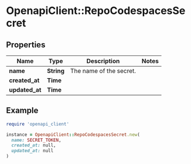 # OpenapiClient::RepoCodespacesSecret

## Properties

| Name | Type | Description | Notes |
| ---- | ---- | ----------- | ----- |
| **name** | **String** | The name of the secret. |  |
| **created_at** | **Time** |  |  |
| **updated_at** | **Time** |  |  |

## Example

```ruby
require 'openapi_client'

instance = OpenapiClient::RepoCodespacesSecret.new(
  name: SECRET_TOKEN,
  created_at: null,
  updated_at: null
)
```

